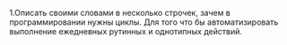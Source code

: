 1.Описать своими словами в несколько строчек, зачем в программировании нужны циклы.
	Для того что бы автоматизировать выполнение ежедневных рутинных и однотипных действий.
